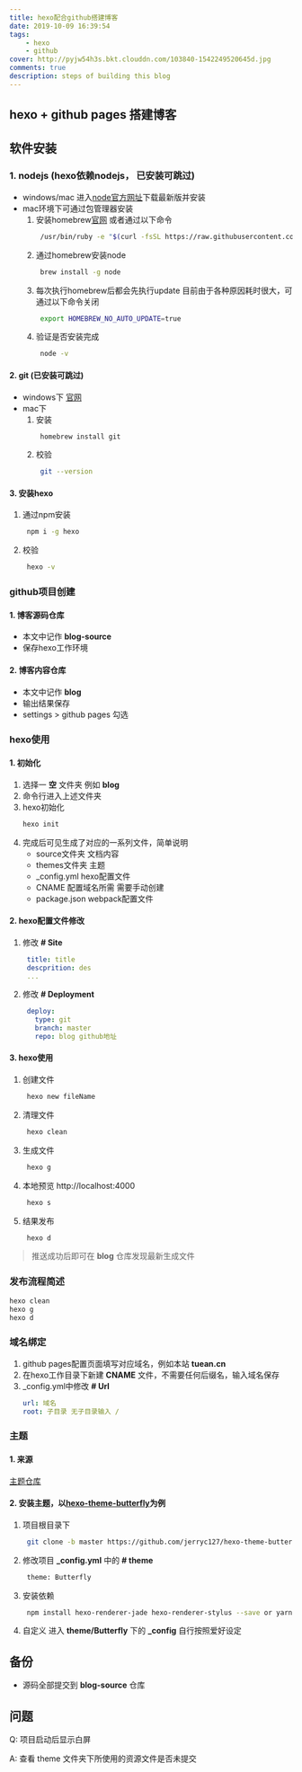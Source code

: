 ```yaml
---
title: hexo配合github搭建博客
date: 2019-10-09 16:39:54
tags: 
    - hexo
    - github 
cover: http://pyjw54h3s.bkt.clouddn.com/103840-1542249520645d.jpg
comments: true
description: steps of building this blog 
---
```


## hexo + github pages 搭建博客

## 软件安装
### 1. nodejs (hexo依赖nodejs， 已安装可跳过)
* windows/mac 进入[node官方网址](https://nodejs.org/en/)下载最新版并安装
* mac环境下可通过包管理器安装
    1. 安装homebrew[官网](https://brew.sh/) 或者通过以下命令
          ```bash
           /usr/bin/ruby -e "$(curl -fsSL https://raw.githubusercontent.com/Homebrew/install/master/install)"
          ```
    2. 通过homebrew安装node
          ```bash
           brew install -g node
          ```
    3. 每次执行homebrew后都会先执行update 目前由于各种原因耗时很大，可通过以下命令关闭
          ```bash
           export HOMEBREW_NO_AUTO_UPDATE=true
          ```
    4. 验证是否安装完成   
          ```bash
           node -v
          ```

#### 2. git (已安装可跳过)
* windows下 [官网](https://git-scm.com/download/win)  
* mac下 
    1. 安装
        ```bash
         homebrew install git
        ```
    2. 校验
        ```bash
         git --version
        ```

#### 3. 安装hexo
1. 通过npm安装
     ```bash
      npm i -g hexo
     ```
2. 校验
     ```bash
      hexo -v
     ```
        
### github项目创建
#### 1. 博客源码仓库 
* 本文中记作 **blog-source** 
* 保存hexo工作环境

#### 2. 博客内容仓库 
* 本文中记作 **blog**
* 输出结果保存
* settings > github pages 勾选

### hexo使用
#### 1. 初始化
1. 选择一 **空** 文件夹 例如 **blog** 
2. 命令行进入上述文件夹 
3. hexo初始化
     ```bash
     hexo init
    ```
4. 完成后可见生成了对应的一系列文件，简单说明
    * source文件夹   文档内容
    * themes文件夹   主题
    * _config.yml    hexo配置文件
    * CNAME          配置域名所需 需要手动创建
    * package.json   webpack配置文件


#### 2. hexo配置文件修改
1. 修改 **# Site**
    ```yaml
     title: title
     descprition: des
     ...
    ```
2. 修改 **# Deployment**
    ```yaml
     deploy: 
       type: git
       branch: master
       repo: blog github地址
    ``` 


#### 3. hexo使用
1. 创建文件
    ```bash
     hexo new fileName
    ```
2. 清理文件
    ```bash
     hexo clean
     ```
3. 生成文件
    ```bash
     hexo g
    ```
4. 本地预览 http://localhost:4000
    ```bash
     hexo s
    ```
5. 结果发布
    ```bash
     hexo d
    ```
> 推送成功后即可在 **blog** 仓库发现最新生成文件
    
### 发布流程简述
```bash
hexo clean
hexo g
hexo d
```

### 域名绑定
1. github pages配置页面填写对应域名，例如本站 **tuean.cn**
2. 在hexo工作目录下新建 **CNAME** 文件，不需要任何后缀名，输入域名保存
3. _config.yml中修改 **# Url**
     ```yaml
     url: 域名
     root: 子目录 无子目录输入 /
     ```
     
### 主题
#### 1. 来源
[主题仓库](https://hexo.io/themes/)  
       
#### 2. 安装主题，以[hexo-theme-butterfly](https://github.com/jerryc127/hexo-theme-butterfly)为例
1. 项目根目录下
    ```bash
     git clone -b master https://github.com/jerryc127/hexo-theme-butterfly.git themes/Butterfly
    ``` 

2. 修改项目 **_config.yml** 中的 **# theme**
    ```bash
     theme: Butterfly
    ``` 

3. 安装依赖
    ```bash
     npm install hexo-renderer-jade hexo-renderer-stylus --save or yarn add hexo-renderer-jade hexo-renderer-stylus
    ```
 
4. 自定义
进入 **theme/Butterfly** 下的 **_config**
自行按照爱好设定


## 备份
* 源码全部提交到 **blog-source** 仓库

## 问题
 Q: 项目启动后显示白屏
 
 A: 查看 theme 文件夹下所使用的资源文件是否未提交 